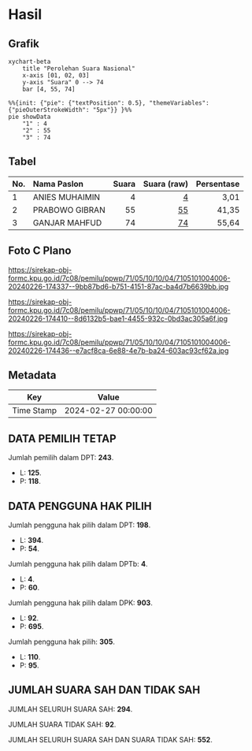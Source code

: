 # Hasil

## Grafik

```mermaid
xychart-beta
    title "Perolehan Suara Nasional"
    x-axis [01, 02, 03]
    y-axis "Suara" 0 --> 74
    bar [4, 55, 74]
```

```mermaid
%%{init: {"pie": {"textPosition": 0.5}, "themeVariables": {"pieOuterStrokeWidth": "5px"}} }%%
pie showData
    "1" : 4
    "2" : 55
    "3" : 74
```

## Tabel

| No. | Nama Paslon    | Suara | Suara (raw) | Persentase |
|:--- |:-------------- | -----:| -----------:| ----------:|
| 1   | ANIES MUHAIMIN | 4     | [4][p-1]    | 3,01       |
| 2   | PRABOWO GIBRAN | 55    | [55][p-2]   | 41,35      |
| 3   | GANJAR MAHFUD  | 74    | [74][p-3]   | 55,64      |


[p-1]: https://github.com/gigit-pemilu/pemilu-2024/blob/main/pilpres/hitung-suara/sub/71-sulawesi-utara/sub/05-minahasa-selatan/sub/10-amurang/sub/1004-buyungon/sub/006-tps/sub/paslon-1.txt
[p-2]: https://github.com/gigit-pemilu/pemilu-2024/blob/main/pilpres/hitung-suara/sub/71-sulawesi-utara/sub/05-minahasa-selatan/sub/10-amurang/sub/1004-buyungon/sub/006-tps/sub/paslon-2.txt
[p-3]: https://github.com/gigit-pemilu/pemilu-2024/blob/main/pilpres/hitung-suara/sub/71-sulawesi-utara/sub/05-minahasa-selatan/sub/10-amurang/sub/1004-buyungon/sub/006-tps/sub/paslon-3.txt

## Foto C Plano

https://sirekap-obj-formc.kpu.go.id/7c08/pemilu/ppwp/71/05/10/10/04/7105101004006-20240226-174337--9bb87bd6-b751-4151-87ac-ba4d7b6639bb.jpg

https://sirekap-obj-formc.kpu.go.id/7c08/pemilu/ppwp/71/05/10/10/04/7105101004006-20240226-174410--8d6132b5-bae1-4455-932c-0bd3ac305a6f.jpg

https://sirekap-obj-formc.kpu.go.id/7c08/pemilu/ppwp/71/05/10/10/04/7105101004006-20240226-174436--e7acf8ca-6e88-4e7b-ba24-603ac93cf62a.jpg


## Metadata

| Key        | Value               |
| ---------- | ------------------- |
| Time Stamp | 2024-02-27 00:00:00 |


## DATA PEMILIH TETAP

Jumlah pemilih dalam DPT: **243**.
 * L: **125**.
 * P: **118**.

## DATA PENGGUNA HAK PILIH

Jumlah pengguna hak pilih dalam DPT: **198**.
 * L: **394**.
 * P: **54**.

Jumlah pengguna hak pilih dalam DPTb: **4**.
 * L: **4**.
 * P: **60**.

Jumlah pengguna hak pilih dalam DPK: **903**.
 * L: **92**.
 * P: **695**.

Jumlah pengguna hak pilih: **305**.
 * L: **110**.
 * P: **95**.

## JUMLAH SUARA SAH DAN TIDAK SAH

JUMLAH SELURUH SUARA SAH: **294**.

JUMLAH SUARA TIDAK SAH: **92**.

JUMLAH SELURUH SUARA SAH DAN SUARA TIDAK SAH: **552**.


